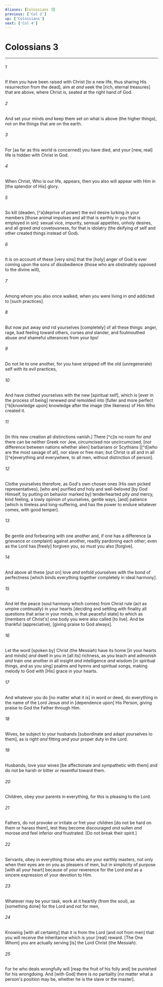 ```yaml
---
Aliases: [Colossians 3]
previous: ['Col 2']
up: ['Colossians']
next: ['Col 4']
---
```

# Colossians 3

***














###### 1 






If then you have been raised with Christ [to a new life, thus sharing His resurrection from the dead], aim at _and_ seek the [rich, eternal treasures] that are above, where Christ is, seated at the right hand of God. 













###### 2 






And set your minds _and_ keep them set on what is above (the higher things), not on the things that are on the earth. 













###### 3 






For [as far as this world is concerned] you have died, and your [new, real] life is hidden with Christ in God. 













###### 4 






When Christ, Who is our life, appears, then you also will appear with Him in [the splendor of His] glory. 













###### 5 






So kill (deaden, [^a]deprive of power) the evil desire lurking in your members [those animal impulses and all that is earthly in you that is employed in sin]: sexual vice, impurity, sensual appetites, unholy desires, and all greed _and_ covetousness, for that is idolatry (the deifying of self and other created things instead of God). 













###### 6 






It is on account of these [very sins] that the [holy] anger of God is ever coming upon the sons of disobedience (those who are obstinately opposed to the divine will), 













###### 7 






Among whom you also once walked, when you were living in _and_ addicted to [such practices]. 













###### 8 






But now put away _and_ rid yourselves [completely] of all these things: anger, rage, bad feeling toward others, curses _and_ slander, and foulmouthed abuse _and_ shameful utterances from your lips! 













###### 9 






Do not lie to one another, for you have stripped off the old (unregenerate) self with its evil practices, 













###### 10 






And have clothed yourselves with the new [spiritual self], which is [ever in the process of being] renewed _and_ remolded into [fuller and more perfect [^b]knowledge upon] knowledge after the image (the likeness) of Him Who created it. 













###### 11 






[In this new creation all distinctions vanish.] There [^c]is no room for _and_ there can be neither Greek nor Jew, circumcised nor uncircumcised, [nor difference between nations whether alien] barbarians or Scythians [[^d]who are the most savage of all], nor slave or free man; but Christ is all and in all [[^e]everything and everywhere, to all men, without distinction of person]. 













###### 12 






Clothe yourselves therefore, as God's own chosen ones (His own picked representatives), [who are] purified _and_ holy and well-beloved [by God Himself, by putting on behavior marked by] tenderhearted pity _and_ mercy, kind feeling, a lowly opinion of yourselves, gentle ways, [and] patience [which is tireless and long-suffering, and has the power to endure whatever comes, with good temper]. 













###### 13 






Be gentle _and_ forbearing with one another and, if one has a difference (a grievance or complaint) against another, readily pardoning each other; even as the Lord has [freely] forgiven you, so must you also [forgive]. 













###### 14 






And above all these [put on] love _and_ enfold yourselves with the bond of perfectness [which binds everything together completely in ideal harmony]. 













###### 15 






And let the peace (soul harmony which comes) from Christ rule (act as umpire continually) in your hearts [deciding and settling with finality all questions that arise in your minds, in that peaceful state] to which as [members of Christ's] one body you were also called [to live]. And be thankful (appreciative), [giving praise to God always]. 













###### 16 






Let the word [spoken by] Christ (the Messiah) have its home [in your hearts and minds] _and_ dwell in you in [all its] richness, as you teach and admonish _and_ train one another in all insight _and_ intelligence _and_ wisdom [in spiritual things, and as you sing] psalms and hymns and spiritual songs, making melody to God with [His] grace in your hearts. 













###### 17 






And whatever you do [no matter what it is] in word or deed, do everything in the name of the Lord Jesus _and_ in [dependence upon] His Person, giving praise to God the Father through Him. 













###### 18 






Wives, be subject to your husbands [subordinate and adapt yourselves to them], as is right _and_ fitting _and_ your proper duty in the Lord. 













###### 19 






Husbands, love your wives [be affectionate and sympathetic with them] and do not be harsh _or_ bitter _or_ resentful toward them. 













###### 20 






Children, obey your parents in everything, for this is pleasing to the Lord. 













###### 21 






Fathers, do not provoke _or_ irritate _or_ fret your children [do not be hard on them or harass them], lest they become discouraged _and_ sullen _and_ morose _and_ feel inferior _and_ frustrated. [Do not break their spirit.] 













###### 22 






Servants, obey in everything those who are your earthly masters, not only when their eyes are on you as pleasers of men, but in simplicity of purpose [with all your heart] because of your reverence for the Lord _and_ as a sincere expression of your devotion to Him. 













###### 23 






Whatever may be your task, work at it heartily (from the soul), as [something done] for the Lord and not for men, 













###### 24 






Knowing [with all certainty] that it is from the Lord [and not from men] that you will receive the inheritance which is your [real] reward. [The One Whom] you are actually serving [is] the Lord Christ (the Messiah). 













###### 25 






For he who deals wrongfully will [reap the fruit of his folly and] be punished for his wrongdoing. And [with God] there is no partiality [no matter what a person's position may be, whether he is the slave or the master].
